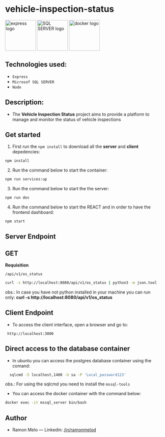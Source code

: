 # vehicle-inspection-status

<div>
<img src="https://user-images.githubusercontent.com/25181517/183859966-a3462d8d-1bc7-4880-b353-e2cbed900ed6.png" alt="express logo" width="100" height="auto">
<img src="https://raw.githubusercontent.com/marwin1991/profile-technology-icons/refs/heads/main/icons/mssql.png" alt="SQL SERVER logo" width="100" height="auto">
<img src="https://raw.githubusercontent.com/marwin1991/profile-technology-icons/refs/heads/main/icons/docker.png" alt="docker logo" width="100" height="auto">

## Technologies used:

- `Express`
- `Microsof SQL SERVER`
- `Node`

## Description:

- The **Vehicle Inspection Status** project aims to provide a platform to manage and monitor the status of vehicle inspections

## Get started

1. First run the `npm install` to download all the **server** and **client** depedencies:

```sh
npm install
```

2. Run the command below to start the container:

```sh
npm run services:up
```

3. Run the command below to start the the server:

```sh
npm run dev
```

4. Run the command below to start the REACT and in order to have the frontend dashboard:

```sh
npm start
```

## Server Endpoint

## GET

**Requisition**

`/api/v1/os_status`

```sh
curl -s http://localhost:8080/api/v1/os_status | python3 -m json.tool --no-ensure-ascii

```

obs.: In case you have not python installed in your machine you can run only: **curl -s http://localhost:8080/api/v1/os_status**

## Client Endpoint

- To access the client interface, open a browser and go to:

```
 http://localhost:3000
```

## Direct access to the database container

- In ubuntu you can access the postgres database container using the comand:

```sh
  sqlcmd -S localhost,1400 -U sa -P 'Local_password123'

```

obs.: For using the sqlcmd you need to install the `mssql-tools`

- You can access the docker container with the command below:

```sh
docker exec -it mssql_server bin/bash
```

## Author

- Ramon Melo — Linkedin: [/in/ramonmelod](https://www.linkedin.com/in/ramonmelod/)
